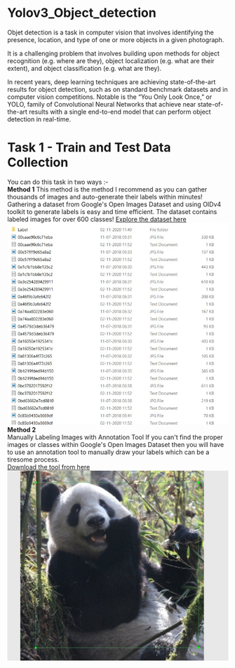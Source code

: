 # Yolov3_Object_detection


Objet detection is a task in computer vision that involves identifying the presence, location, and type of one or more objects in a given photograph.

It is a challenging problem that involves building upon methods for object recognition (e.g. where are they), object localization (e.g. what are their extent), and object classification (e.g. what are they).

In recent years, deep learning techniques are achieving state-of-the-art results for object detection, such as on standard benchmark datasets and in computer vision competitions. Notable is the “You Only Look Once,” or YOLO, family of Convolutional Neural Networks that achieve near state-of-the-art results with a single end-to-end model that can perform object detection in real-time.

# Task 1 - Train and Test Data Collection

You can do this task in two ways :-
<br>
**Method 1**
This method is the method I recommend as you can gather thousands of images and auto-generate their labels within minutes! Gathering a dataset from Google's Open Images Dataset and using OIDv4 toolkit to generate labels is easy and time efficient. The dataset contains labeled images for over 600 classes!
[Explore the dataset here](https://storage.googleapis.com/openimages/web/index.html)
![My dataset](https://github.com/Satyam-kumar-yadav/Yolov3_Object_detection/blob/main/dataset.jpg)
<br>
**Method 2**
<br>
Manually Labeling Images with Annotation Tool
If you can't find the proper images or classes within Google's Open Images Dataset then you will have to use an annotation tool to manually draw your labels which can be a tiresome process.<br>
[Download the tool from here](https://tzutalin.github.io/labelImg/)
![Annotation tool](https://github.com/Satyam-kumar-yadav/Yolov3_Object_detection/blob/main/Annotation.jpg)
